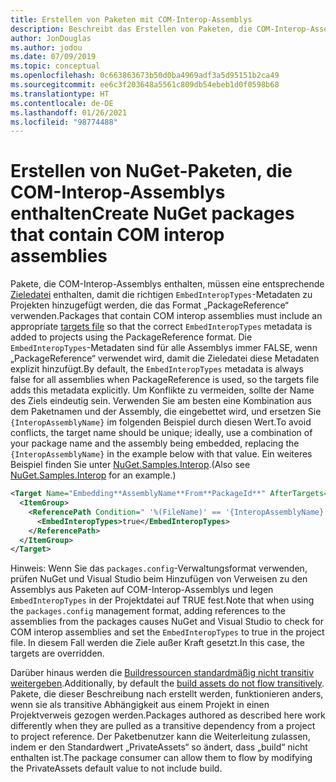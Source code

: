 ```yaml
---
title: Erstellen von Paketen mit COM-Interop-Assemblys
description: Beschreibt das Erstellen von Paketen, die COM-Interop-Assemblys enthalten
author: JonDouglas
ms.author: jodou
ms.date: 07/09/2019
ms.topic: conceptual
ms.openlocfilehash: 0c663863673b50d0ba4969adf3a5d95151b2ca49
ms.sourcegitcommit: ee6c3f203648a5561c809db54ebeb1d0f0598b68
ms.translationtype: HT
ms.contentlocale: de-DE
ms.lasthandoff: 01/26/2021
ms.locfileid: "98774488"
---
```

# <a name="create-nuget-packages-that-contain-com-interop-assemblies"></a><span data-ttu-id="0a855-103">Erstellen von NuGet-Paketen, die COM-Interop-Assemblys enthalten</span><span class="sxs-lookup"><span data-stu-id="0a855-103">Create NuGet packages that contain COM interop assemblies</span></span>

<span data-ttu-id="0a855-104">Pakete, die COM-Interop-Assemblys enthalten, müssen eine entsprechende [Zieledatei](creating-a-package.md#include-msbuild-props-and-targets-in-a-package) enthalten, damit die richtigen `EmbedInteropTypes`-Metadaten zu Projekten hinzugefügt werden, die das Format „PackageReference“ verwenden.</span><span class="sxs-lookup"><span data-stu-id="0a855-104">Packages that contain COM interop assemblies must include an appropriate [targets file](creating-a-package.md#include-msbuild-props-and-targets-in-a-package) so that the correct `EmbedInteropTypes` metadata is added to projects using the PackageReference format.</span></span> <span data-ttu-id="0a855-105">Die `EmbedInteropTypes`-Metadaten sind für alle Assemblys immer FALSE, wenn „PackageReference“ verwendet wird, damit die Zieledatei diese Metadaten explizit hinzufügt.</span><span class="sxs-lookup"><span data-stu-id="0a855-105">By default, the `EmbedInteropTypes` metadata is always false for all assemblies when PackageReference is used, so the targets file adds this metadata explicitly.</span></span> <span data-ttu-id="0a855-106">Um Konflikte zu vermeiden, sollte der Name des Ziels eindeutig sein. Verwenden Sie am besten eine Kombination aus dem Paketnamen und der Assembly, die eingebettet wird, und ersetzen Sie `{InteropAssemblyName}` im folgenden Beispiel durch diesen Wert.</span><span class="sxs-lookup"><span data-stu-id="0a855-106">To avoid conflicts, the target name should be unique; ideally, use a combination of your package name and the assembly being embedded, replacing the `{InteropAssemblyName}` in the example below with that value.</span></span> <span data-ttu-id="0a855-107">Ein weiteres Beispiel finden Sie unter [NuGet.Samples.Interop](https://github.com/NuGet/Samples/tree/master/NuGet.Samples.Interop).</span><span class="sxs-lookup"><span data-stu-id="0a855-107">(Also see [NuGet.Samples.Interop](https://github.com/NuGet/Samples/tree/master/NuGet.Samples.Interop) for an example.)</span></span>

```xml
<Target Name="Embedding**AssemblyName**From**PackageId**" AfterTargets="ResolveReferences" BeforeTargets="FindReferenceAssembliesForReferences">
  <ItemGroup>
    <ReferencePath Condition=" '%(FileName)' == '{InteropAssemblyName}' AND '%(ReferencePath.NuGetPackageId)' == '$(MSBuildThisFileName)' ">
      <EmbedInteropTypes>true</EmbedInteropTypes>
    </ReferencePath>
  </ItemGroup>
</Target>
```

<span data-ttu-id="0a855-108">Hinweis: Wenn Sie das `packages.config`-Verwaltungsformat verwenden, prüfen NuGet und Visual Studio beim Hinzufügen von Verweisen zu den Assemblys aus Paketen auf COM-Interop-Assemblys und legen `EmbedInteropTypes` in der Projektdatei auf TRUE fest.</span><span class="sxs-lookup"><span data-stu-id="0a855-108">Note that when using the `packages.config` management format, adding references to the assemblies from the packages causes NuGet and Visual Studio to check for COM interop assemblies and set the `EmbedInteropTypes` to true in the project file.</span></span> <span data-ttu-id="0a855-109">In diesem Fall werden die Ziele außer Kraft gesetzt.</span><span class="sxs-lookup"><span data-stu-id="0a855-109">In this case, the targets are overridden.</span></span>

<span data-ttu-id="0a855-110">Darüber hinaus werden die [Buildressourcen standardmäßig nicht transitiv weitergeben](../consume-packages/package-references-in-project-files.md#controlling-dependency-assets).</span><span class="sxs-lookup"><span data-stu-id="0a855-110">Additionally, by default the [build assets do not flow transitively](../consume-packages/package-references-in-project-files.md#controlling-dependency-assets).</span></span> <span data-ttu-id="0a855-111">Pakete, die dieser Beschreibung nach erstellt werden, funktionieren anders, wenn sie als transitive Abhängigkeit aus einem Projekt in einen Projektverweis gezogen werden.</span><span class="sxs-lookup"><span data-stu-id="0a855-111">Packages authored as described here work differently when they are pulled as a transitive dependency from a project to project reference.</span></span> <span data-ttu-id="0a855-112">Der Paketbenutzer kann die Weiterleitung zulassen, indem er den Standardwert „PrivateAssets“ so ändert, dass „build“ nicht enthalten ist.</span><span class="sxs-lookup"><span data-stu-id="0a855-112">The package consumer can allow them to flow by modifying the PrivateAssets default value to not include build.</span></span>

<a name="creating-the-package"></a>